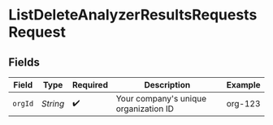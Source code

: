 # ListDeleteAnalyzerResultsRequestsRequest


## Fields

| Field                                 | Type                                  | Required                              | Description                           | Example                               |
| ------------------------------------- | ------------------------------------- | ------------------------------------- | ------------------------------------- | ------------------------------------- |
| `orgId`                               | *String*                              | :heavy_check_mark:                    | Your company's unique organization ID | org-123                               |